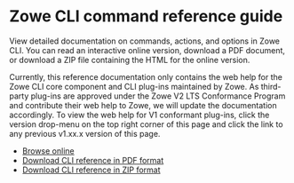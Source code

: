 # Zowe CLI command reference guide

View detailed documentation on commands, actions, and options in Zowe CLI. You can read an interactive online version, download a PDF document, or download a ZIP file containing the HTML for the online version.

Currently, this reference documentation only contains the web help for 
the Zowe CLI core component and CLI plug-ins maintained by Zowe. As third-party plug-ins are approved under the Zowe V2 LTS Conformance Program and contribute their web help to Zowe, we will update the documentation accordingly. To view the web help for V1 conformant plug-ins, click the version drop-menu on the top right corner of this page and click the link to any previous v1.xx.x version of this page.

- <a href="/v2.10.x/web_help/index.html" target="_blank">Browse online</a>
- <a href="/v2.10.x/CLIReference_Zowe.pdf" target="_blank">Download CLI reference in PDF format</a>
- <a href="/v2.10.x/zowe_web_help.zip" target="_blank">Download CLI reference in ZIP format</a>
